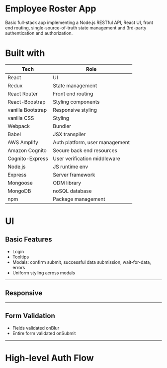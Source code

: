 # Employee Roster App
Basic full-stack app implementing a Node.js RESTful API, React UI, front end routing, single-source-of-truth state management and 3rd-party authentication and authorization.


# Built with
| Tech              | Role                           |
|-------------------|--------------------------------|
| React             | UI                             |
| Redux             | State management               |
| React Router      | Front end routing              |
| React-Boostrap    | Styling components             |
| vanilla Bootstrap | Responsive styling             |
| vanilla CSS       | Styling                        |
| Webpack           | Bundler                        |
| Babel             | JSX transpiler                 |
| AWS Amplify       | Auth platform, user management |
| Amazon Cognito    | Secure back end resources      |
| Cognito-Express   | User verification middleware   |
| Node.js           | JS runtime env                 |
| Express           | Server framework               |
| Mongoose          | ODM library                    |
| MongoDB           | noSQL database                 |
| npm               | Package management             |


# UI

## Basic Features
- Login
- Tooltips
- Modals: confirm submit, successful data submission, wait-for-data, errors
- Uniform styling across modals


__________________________

## Responsive

__________________________

## Form Validation
- Fields validated onBlur
- Entire form validated onSubmit

__________________________

# High-level Auth Flow



